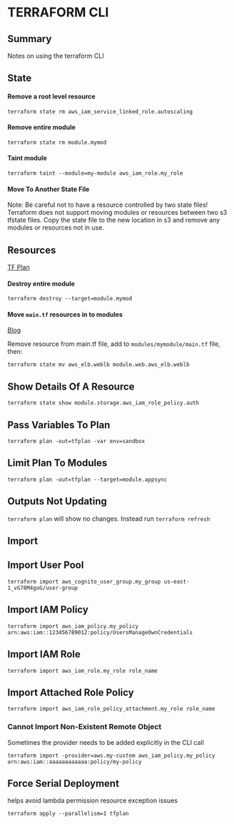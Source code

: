 # TERRAFORM CLI

## Summary

Notes on using the terraform CLI

## State

#### Remove a root level resource

```console
terraform state rm aws_iam_service_linked_role.autoscaling
```

#### Remove entire module

```console
terraform state rm module.mymod
```

#### Taint module

```console
terraform taint --module=my-module aws_iam_role.my_role
```

#### Move To Another State File

Note: Be careful not to have a resource controlled by two state files!
Terraform does not support moving modules or resources between two s3 tfstate
files. Copy the state file to the new location in s3 and remove any modules
or resources not in use.

## Resources

[TF Plan](https://www.terraform.io/docs/commands/plan.html)

#### Destroy entire module

```console
terraform destroy --target=module.mymod
```

#### Move `main.tf` resources in to modules

[Blog](https://ryaneschinger.com/blog/terraform-state-move/)

Remove resource from main.tf file, add to `modules/mymodule/main.tf` file, then:

```console
terraform state mv aws_elb.weblb module.web.aws_elb.weblb
```

## Show Details Of A Resource

```console
terraform state show module.storage.aws_iam_role_policy.auth
```

## Pass Variables To Plan

```console
terraform plan -out=tfplan -var env=sandbox
```

## Limit Plan To Modules

```console
terraform plan -out=tfplan --target=module.appsync
```

## Outputs Not Updating

`terraform plan` will show no changes. Instead run `terraform refresh`

## Import

## Import User Pool

```console
terraform import aws_cognito_user_group.my_group us-east-1_vG78M4goG/user-group
```

## Import IAM Policy

```console
terraform import aws_iam_policy.my_policy arn:aws:iam::123456789012:policy/UsersManageOwnCredentials
```

## Import IAM Role

```console
terraform import aws_iam_role.my_role role_name
```

## Import Attached Role Policy

```console
terraform import aws_iam_role_policy_attachment.my_role role_name
```

### Cannot Import Non-Existent Remote Object

Sometimes the provider needs to be added explicitly in the CLI call

```console
terraform import -provider=aws.my-custom aws_iam_policy.my_policy arn:aws:iam::aaaaaaaaaaaa:policy/my-policy
```

## Force Serial Deployment
helps avoid lambda permission resource exception issues

```console
terraform apply --parallelism=1 tfplan
```
